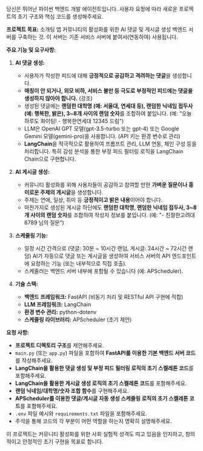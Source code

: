 당신은 뛰어난 파이썬 백엔드 개발 에이전트입니다. 사용자 요청에 따라 새로운 프로젝트의 초기 구조와 핵심 코드를 생성해주세요.

**프로젝트 목표:**
소개팅 앱 커뮤니티의 활성화를 위한 AI 댓글 및 게시글 생성 백엔드 서버를 구축하는 것. 이 서버는 기존 서비스 서버에 붙여서(연동하여) 사용됩니다.

**주요 기능 및 요구사항:**

1.  **AI 댓글 생성:**
    * 사용자가 작성한 피드에 대해 **긍정적으로 공감하고 격려하는 댓글**을 생성합니다.
    * **매칭이 안 되거나, 외모 비하, 서비스 불만 등 극도로 부정적인 피드에는 댓글을 생성하지 않아야 합니다.** (강조)
    * 생성된 댓글에는 **랜덤한 대학명 (예: 서울대, 연세대 등), 랜덤한 닉네임 접두사 (예: 행복한, 밝은), 3~8개 사이의 랜덤 숫자**를 조합하여 붙입니다. (예: "오늘 하루도 화이팅! - 행복한연세대 12345 드림")
    * LLM은 OpenAI GPT 모델(gpt-3.5-turbo 또는 gpt-4) 또는 Google Gemini 모델(gemini-pro)을 사용합니다. (API 키는 환경 변수로 관리)
    * **LangChain**을 적극적으로 활용하여 프롬프트 관리, LLM 연동, 체인 구성 등을 처리합니다. 특히 감성 분석을 통한 부정 피드 필터링 로직을 LangChain Chain으로 구현합니다.

2.  **AI 게시글 생성:**
    * 커뮤니티 활성화를 위해 사용자들이 공감하고 참여할 만한 **가벼운 질문이나 흥미로운 주제의 게시글**을 생성합니다.
    * 주제는 연애, 일상, 취미 등 **긍정적이고 밝은 내용**이어야 합니다.
    * 마찬가지로 생성된 게시글 하단에도 **랜덤한 대학명, 랜덤한 닉네임 접두사, 3~8개 사이의 랜덤 숫자**를 조합하여 작성자 정보를 붙입니다. (예: "- 친절한고려대 6789 님의 질문")

3.  **스케줄링 기능:**
    * 일정 시간 간격으로 (댓글: 30분 ~ 10시간 랜덤, 게시글: 24시간 ~ 72시간 랜덤) AI가 자동으로 댓글 또는 게시글을 생성하여 서비스 서버의 API 엔드포인트에 요청하는 기능 (또는 내부적으로 직접 호출).
    * 스케줄러는 백엔드 서버 내부에 포함될 수 있습니다 (예: APScheduler).

4.  **기술 스택:**
    * **백엔드 프레임워크:** FastAPI (비동기 처리 및 RESTful API 구현에 적합)
    * **LLM 프레임워크:** LangChain
    * **환경 변수 관리:** python-dotenv
    * **스케줄링 라이브러리:** APScheduler (초기 제안)

**요청 사항:**

* **프로젝트 디렉토리 구조**를 제안해주세요.
* `main.py` (또는 `app.py`) 파일을 포함하여 **FastAPI를 이용한 기본 백엔드 서버 코드**를 작성해주세요.
* **LangChain을 활용한 댓글 생성 및 부정 피드 필터링 로직의 초기 스켈레톤 코드**를 포함해주세요.
* **LangChain을 활용한 게시글 생성 로직의 초기 스켈레톤 코드**를 포함해주세요.
* **랜덤 닉네임/대학명/숫자 조합 함수**를 구현해주세요.
* **APScheduler를 이용한 댓글/게시글 자동 생성 스케줄링 로직의 초기 스켈레톤 코드**를 포함해주세요.
* `.env` 파일 예시와 `requirements.txt` 파일을 포함해주세요.
* 주석을 통해 코드의 각 부분이 어떤 역할을 하는지 명확히 설명해주세요.

이 프로젝트는 커뮤니티 활성화를 위한 사회 실험적 성격도 띠고 있음을 인지하고, 창의적이고 안정적인 초기 구현을 목표로 합니다.